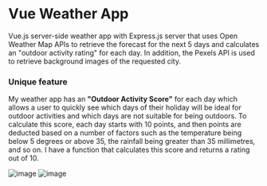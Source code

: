 # Vue Weather App
Vue.js server-side weather app with Express.js server that uses Open Weather Map APIs to retrieve the forecast for the next 5 days and calculates an "outdoor activity rating" for each day. In addition, the Pexels API is used to retrieve background images of the requested city.

### Unique feature 
My weather app has an **"Outdoor Activity Score"** for each day which allows a user to quickly see which days of their holiday will be ideal for outdoor activities and which days are not suitable for being outdoors. To calculate this score, each day starts with 10 points, and then points are deducted based on a number of factors such as the temperature being below 5 degrees or above 35, the rainfall being greater than 35 millimetres, and so on. I have a function that calculates this score and returns a rating out of 10.

![image](https://github.com/tmoroney/vue-weather-app/assets/72154813/547870e1-1621-49ee-ae92-5afaa1939a89)
![image](https://github.com/tmoroney/vue-weather-app/assets/72154813/cb9e12e0-36f8-4391-9714-1853a49724a5)

